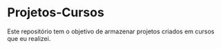 # Projetos-Cursos
Este repositório tem o objetivo de armazenar projetos criados em cursos que eu realizei. 
